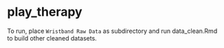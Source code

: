 # play_therapy

To run, place `Wristband Raw Data` as subdirectory and run data_clean.Rmd to build other cleaned datasets. 
